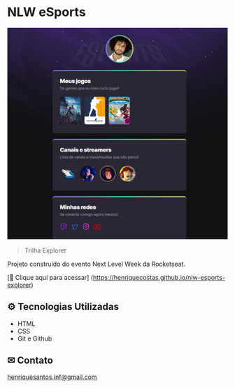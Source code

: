 # NLW eSports

![preview](./.github/preview.png)

> Trilha Explorer

Projeto construído do evento Next Level Week da Rocketseat.

[🔗 Clique aqui para acessar] (https://henriquecostas.github.io/nlw-esports-explorer)

## ⚙ Tecnologias Utilizadas
- HTML
- CSS
- Git e Github

## ✉ Contato

henriquesantos.inf@gmail.com